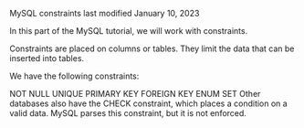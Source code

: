 MySQL constraints
last modified January 10, 2023

In this part of the MySQL tutorial, we will work with constraints.

Constraints are placed on columns or tables. They limit the data that can be inserted into tables.

We have the following constraints:

NOT NULL
UNIQUE
PRIMARY KEY
FOREIGN KEY
ENUM
SET
Other databases also have the CHECK constraint, which places a condition on a valid data. MySQL parses this constraint, but it is not enforced.
